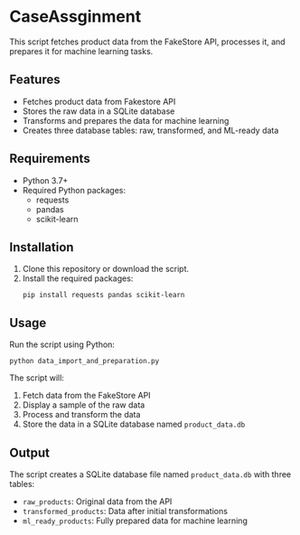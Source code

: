 # CaseAssginment

This script fetches product data from the FakeStore API, processes it, and prepares it for machine learning tasks.

## Features

- Fetches product data from Fakestore API
- Stores the raw data in a SQLite database
- Transforms and prepares the data for machine learning
- Creates three database tables: raw, transformed, and ML-ready data

## Requirements

- Python 3.7+
- Required Python packages:
  - requests
  - pandas
  - scikit-learn

## Installation

1. Clone this repository or download the script.
2. Install the required packages:
   ```
   pip install requests pandas scikit-learn
   ```

## Usage

Run the script using Python:

```
python data_import_and_preparation.py
```

The script will:
1. Fetch data from the FakeStore API
2. Display a sample of the raw data
3. Process and transform the data
4. Store the data in a SQLite database named `product_data.db`

## Output

The script creates a SQLite database file named `product_data.db` with three tables:
- `raw_products`: Original data from the API
- `transformed_products`: Data after initial transformations
- `ml_ready_products`: Fully prepared data for machine learning
